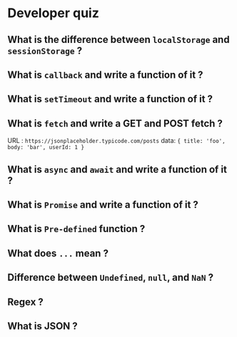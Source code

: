 # Developer quiz

## What is the difference between `localStorage` and `sessionStorage` ?

## What is `callback` and write a function of it ?

## What is `setTimeout` and write a function of it ?

## What is `fetch` and write a GET and POST fetch ?

URL : `https://jsonplaceholder.typicode.com/posts`
data: `{ title: 'foo', body: 'bar', userId: 1 }`

## What is `async` and `await` and write a function of it ?

## What is `Promise` and write a function of it ?

## What is `Pre-defined` function ?

## What does `...` mean ?

## Difference between `Undefined`, `null`, and `NaN` ?

## Regex ?

## What is JSON ?

